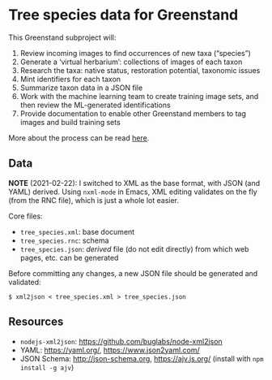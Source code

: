 # Tree species data for Greenstand

This Greenstand subproject will: 

 1. Review incoming images to find occurrences of new taxa (“species”)
 2. Generate a ‘virtual herbarium’: collections of images of each taxon
 3. Research the taxa: native status, restoration potential, taxonomic issues
 4. Mint identifiers for each taxon
 5. Summarize taxon data in a JSON file
 6. Work with the machine learning team to create training image sets, and 
    then review the ML-generated identifications
 7. Provide documentation to enable other Greenstand members to tag images
    and build training sets
    
More about the process can be read [here](doc/process.md).

## Data

**NOTE** (2021-02-22): I switched to XML as the base format, with JSON
  (and YAML) derived. Using `nxml-mode` in Emacs, XML editing
  validates on the fly (from the RNC file), which is just a whole lot
  easier.

Core files:

 * `tree_species.xml`: base document
 * `tree_species.rnc`: schema
 * `tree_species.json`: _derived_ file (do not edit directly) from
   which web pages, etc. can be generated

Before committing any changes, a new JSON file should be generated and
validated:

```
$ xml2json < tree_species.xml > tree_species.json
```

## Resources

 * `nodejs-xml2json`: <https://github.com/buglabs/node-xml2json>
 * YAML: <https://yaml.org/>, <https://www.json2yaml.com/>
 * JSON Schema: <http://json-schema.org>, <https://ajv.js.org/>
   (install with `npm install -g ajv`)

